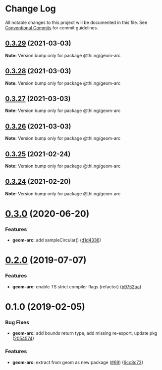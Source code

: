 # Change Log

All notable changes to this project will be documented in this file.
See [Conventional Commits](https://conventionalcommits.org) for commit guidelines.

## [0.3.29](https://github.com/thi-ng/umbrella/compare/@thi.ng/geom-arc@0.3.28...@thi.ng/geom-arc@0.3.29) (2021-03-03)

**Note:** Version bump only for package @thi.ng/geom-arc





## [0.3.28](https://github.com/thi-ng/umbrella/compare/@thi.ng/geom-arc@0.3.27...@thi.ng/geom-arc@0.3.28) (2021-03-03)

**Note:** Version bump only for package @thi.ng/geom-arc





## [0.3.27](https://github.com/thi-ng/umbrella/compare/@thi.ng/geom-arc@0.3.26...@thi.ng/geom-arc@0.3.27) (2021-03-03)

**Note:** Version bump only for package @thi.ng/geom-arc





## [0.3.26](https://github.com/thi-ng/umbrella/compare/@thi.ng/geom-arc@0.3.25...@thi.ng/geom-arc@0.3.26) (2021-03-03)

**Note:** Version bump only for package @thi.ng/geom-arc





## [0.3.25](https://github.com/thi-ng/umbrella/compare/@thi.ng/geom-arc@0.3.24...@thi.ng/geom-arc@0.3.25) (2021-02-24)

**Note:** Version bump only for package @thi.ng/geom-arc





## [0.3.24](https://github.com/thi-ng/umbrella/compare/@thi.ng/geom-arc@0.3.23...@thi.ng/geom-arc@0.3.24) (2021-02-20)

**Note:** Version bump only for package @thi.ng/geom-arc





# [0.3.0](https://github.com/thi-ng/umbrella/compare/@thi.ng/geom-arc@0.2.32...@thi.ng/geom-arc@0.3.0) (2020-06-20)


### Features

* **geom-arc:** add sampleCircular() ([d1d4336](https://github.com/thi-ng/umbrella/commit/d1d4336b1ca331e4d367e0fad8e815ad2e669985))





# [0.2.0](https://github.com/thi-ng/umbrella/compare/@thi.ng/geom-arc@0.1.17...@thi.ng/geom-arc@0.2.0) (2019-07-07)

### Features

* **geom-arc:** enable TS strict compiler flags (refactor) ([b9752ba](https://github.com/thi-ng/umbrella/commit/b9752ba))

# 0.1.0 (2019-02-05)

### Bug Fixes

* **geom-arc:** add bounds return type, add missing re-export, update pkg ([2054574](https://github.com/thi-ng/umbrella/commit/2054574))

### Features

* **geom-arc:** extract from geom as new package ([#69](https://github.com/thi-ng/umbrella/issues/69)) ([6cc8c73](https://github.com/thi-ng/umbrella/commit/6cc8c73))
